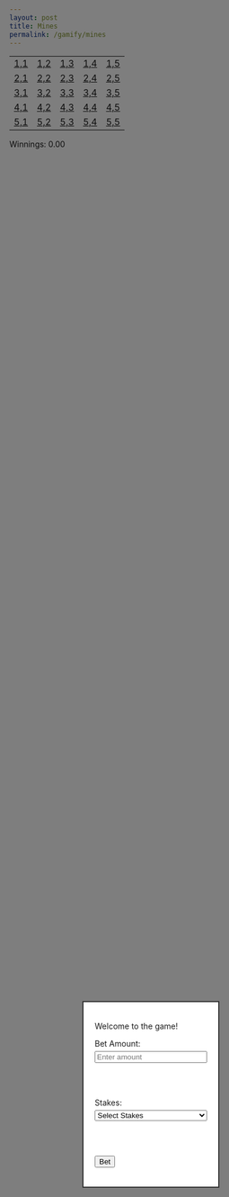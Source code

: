 ```yaml
---
layout: post
title: Mines 
permalink: /gamify/mines
---
```


<!-- Game Board Table -->
<table>
  <tr>
    <td><a href="#">1,1</a></td>
    <td><a href="#">1,2</a></td>
    <td><a href="#">1,3</a></td>
    <td><a href="#">1,4</a></td>
    <td><a href="#">1,5</a></td>
  </tr>
  <tr>
    <td><a href="#">2,1</a></td>
    <td><a href="#">2,2</a></td>
    <td><a href="#">2,3</a></td>
    <td><a href="#">2,4</a></td>
    <td><a href="#">2,5</a></td>
  </tr>
  <tr>
    <td><a href="#">3,1</a></td>
    <td><a href="#">3,2</a></td>
    <td><a href="#">3,3</a></td>
    <td><a href="#">3,4</a></td>
    <td><a href="#">3,5</a></td>
  </tr>
  <tr>
    <td><a href="#">4,1</a></td>
    <td><a href="#">4,2</a></td>
    <td><a href="#">4,3</a></td>
    <td><a href="#">4,4</a></td>
    <td><a href="#">4,5</a></td>
  </tr>
  <tr>
    <td><a href="#">5,1</a></td>
    <td><a href="#">5,2</a></td>
    <td><a href="#">5,3</a></td>
    <td><a href="#">5,4</a></td>
    <td><a href="#">5,5</a></td>
  </tr>
</table>

<!-- Popup Modal for Stakes and Bet Amount -->
<div id="popup" style="display: block; position: fixed; top: 50%; left: 50%; transform: translate(-50%, -50%); border: 2px solid #333; padding: 20px; background-color: white; z-index: 10; width: 200px;">
  <p>Welcome to the game!</p>
  
  <!-- Bet Amount Input -->
  <label for="betAmount">Bet Amount:</label>
  <input type="number" id="betAmount" placeholder="Enter amount" style="width: 100%; margin-top: 5px;">
  
  <br><br>
  
  <!-- Stakes Dropdown Menu -->
  <label for="stakes">Stakes:</label>
  <select id="stakes" style="width: 100%; margin-top: 5px;">
    <option value="" disabled selected>Select Stakes</option>
    <option value="low">Low Stakes</option>
    <option value="medium">Medium Stakes</option>
    <option value="high">High Stakes</option>
  </select>
  
  <br><br>
  
  <button id="betButton">Bet</button>
  <p id="error" style="color: red; display: none; margin-top: 10px;">Please enter a valid amount and select stakes.</p>
</div>

<!-- Background Overlay -->
<div id="overlay" style="display: block; position: fixed; top: 0; left: 0; width: 100%; height: 100%; background-color: rgba(0, 0, 0, 0.5); z-index: 5;"></div>

<!-- Winnings Display -->
<div id="winningsDisplay" style="margin-top: 10px;">Winnings: 0.00</div>

<script>
let clickedCells = new Set();
let gameEnded = false;
let betAmount = 0;

// Function to start game by sending POST request with stakes level
function startGame(stakes) {
  const jwtToken = getCookie("jwt_java_spring"); // Retrieve the JWT token from the cookie

  if (!jwtToken) {
    console.error("JWT token not found in cookies.");
    return;
  }

  const userData = decodeJwt(jwtToken); // Decode the JWT to extract user data
  const email = userData.sub; // Extract email (or subject) from the decoded JWT payload

  if (!email) {
    console.error("Email not found in JWT token.");
    return;
  }

  const betSize = Number(document.getElementById("betAmount").value);

  fetch(`http://localhost:8085/api/casino/mines/stakes/${stakes}`, {
    method: 'POST',
    headers: {
      "Content-Type": "application/json",
    },
    body: JSON.stringify({ betSize, email }),
  })
    .then(response => {
      if (response.ok) {
        console.log("Game started with stakes:", stakes);
        document.getElementById("popup").style.display = "none";
        document.getElementById("overlay").style.display = "none";

        // Fetch and display updated balance
        fetchAndDisplayBalance();
      } else {
        return response.text().then(text => { throw new Error(text); });
      }
    })
    .catch(error => console.error("Error starting game:", error));
}



// Event listener for Bet button
document.getElementById("betButton").onclick = function() {
  const bet = document.getElementById("betAmount").value;
  const stakes = document.getElementById("stakes").value;

  if (bet && !isNaN(bet) && Number(bet) >= 1000 && stakes) {
    startGame(stakes.toLowerCase()); // Start the game with selected stakes
  } else {
    let errorMessage = "Please enter a valid amount and select stakes.";
    if (!bet || isNaN(bet) || Number(bet) < 1000) {
      errorMessage = "Bet amount must be at least 1000.";
    } else if (!stakes) {
      errorMessage = "Please select stakes.";
    }
    document.getElementById("error").textContent = errorMessage;
    document.getElementById("error").style.display = "block";
  }
};

// Function to end game and disable all cells
function endGame(message) {
  gameEnded = true;
  alert(message);
  document.querySelectorAll("table td a").forEach(cell => cell.classList.add("disabled"));
}

// Event listeners for board cell clicks
document.querySelectorAll("table td a").forEach(cell => {
  cell.onclick = function(event) {
    event.preventDefault();

    if (gameEnded) return; // Stop if the game is already over

    const cellCoords = this.textContent;
    if (clickedCells.has(cellCoords)) return; // Ignore if cell is already clicked

    clickedCells.add(cellCoords); // Mark cell as clicked

    // Remove the coordinates text
    this.textContent = ""; // Clear the text content of the clicked cell

    const [xCoord, yCoord] = cellCoords.split(',').map(Number);

    // Send GET request to check for a mine at (xCoord, yCoord)
    fetch(`http://localhost:8085/api/casino/mines/${xCoord - 1}/${yCoord - 1}`)
      .then(response => response.json())
      .then(isMine => {
        if (isMine) {
          endGame("Boom! You hit a mine! Game Over.");
        } else {
          alert("Safe! No mine here.");
          updateWinnings(); // Update winnings if cell is safe
        }
      })
      .catch(error => console.error("Error checking mine:", error));
  };
});

// Function to get a specific cookie's value
function getCookie(name) {
  const value = `; ${document.cookie}`;
  const parts = value.split(`; ${name}=`);
  if (parts.length === 2) return parts.pop().split(';').shift();
}

// Function to decode a JWT token
function decodeJwt(token) {
  const payload = token.split('.')[1];
  const decodedPayload = atob(payload);
  return JSON.parse(decodedPayload);
}

// Function to update winnings display by sending betSize to the backend
function updateWinnings() {
  const jwtToken = getCookie("jwt_java_spring"); // Retrieve the JWT token from the cookie

  if (!jwtToken) {
    console.error("JWT token not found in cookies.");
    return;
  }

  const userData = decodeJwt(jwtToken); // Decode the JWT to extract user data
  const email = userData.sub; // Extract email (or subject) from the decoded JWT payload

  if (!email) {
    console.error("Email not found in JWT token.");
    return;
  }

  const betSize = document.getElementById("betAmount").value;

  fetch("http://localhost:8085/api/casino/mines/winnings", {
    method: "POST",
    headers: {
      "Content-Type": "application/json",
    },
    body: JSON.stringify({ betSize: Number(betSize), email }),
  })
    .then(response => {
      if (response.ok) {
        return response.json();
      } else {
        throw new Error("Failed to update winnings");
      }
    })
    .then(balance => {
      document.getElementById("winningsDisplay").textContent = `Balance: ${balance.toFixed(2)}`;
    })
    .catch(error => console.error("Error fetching winnings:", error));
}

// Function to fetch and display player's balance
function fetchAndDisplayBalance() {
  const jwtToken = getCookie("jwt_java_spring"); // Retrieve the JWT token from the cookie

  if (!jwtToken) {
    console.error("JWT token not found in cookies.");
    return;
  }

  const userData = decodeJwt(jwtToken); // Decode the JWT to extract user data
  const email = userData.sub; // Extract email (or subject) from the decoded JWT payload

  if (!email) {
    console.error("Email not found in JWT token.");
    return;
  }

  fetch(`http://localhost:8085/api/casino/mines/balance/${email}`)
    .then(response => {
      if (response.ok) {
        return response.json();
      } else {
        throw new Error("Failed to fetch balance");
      }
    })
    .then(balance => {
      document.getElementById("winningsDisplay").textContent = `Balance: ${balance.toFixed(2)}`;
    })
    .catch(error => console.error("Error fetching balance:", error));
}



</script>

<style>
/* Disabled cell style */
table td a.disabled {
  pointer-events: none;
  color: gray;
}
</style>